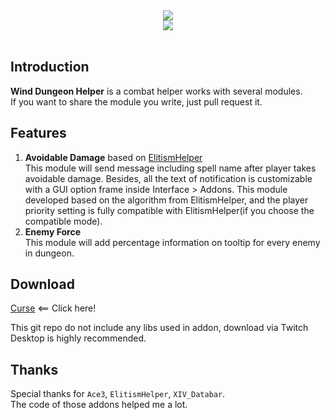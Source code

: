 <div align="center">
<img src="https://github.com/fang2hou/WindDungeonHelper/blob/master/Title.png?raw=true"/><br>
<img src="https://img.shields.io/badge/Version-1.3.5-green.svg?longCache=true&style=flat"/>
</div><br>

## Introduction
**Wind Dungeon Helper** is a combat helper works with several modules.  
If you want to share the module you write, just pull request it.

## Features
1. **Avoidable Damage** based on [ElitismHelper](https://wow.curseforge.com/projects/elitismhelper)  
This module will send message including spell name after player takes avoidable damage. Besides, all the text of notification is customizable with a GUI option frame inside Interface > Addons. This module developed based on the algorithm from ElitismHelper, and the player priority setting is fully compatible with ElitismHelper(if you choose the compatible mode).
2. **Enemy Force**  
This module will add percentage information on tooltip for every enemy in dungeon.

## Download
[Curse](https://wow.curseforge.com/projects/wind-dungeon-helper) <== Click here!

This git repo do not include any libs used in addon, download via Twitch Desktop is highly recommended.

## Thanks
Special thanks for `Ace3`, `ElitismHelper`, `XIV_Databar`.  
The code of those addons helped me a lot.